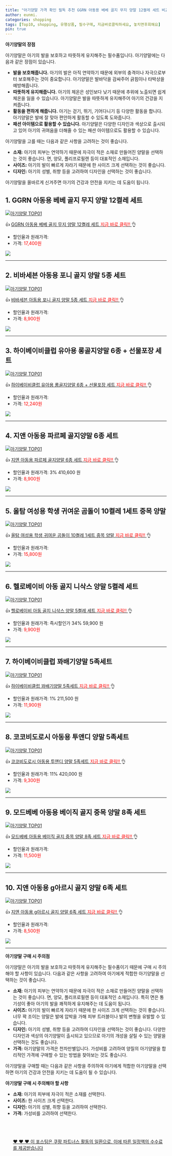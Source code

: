 ```yaml
---
title: "아기양말 가격 확인 필독 추천 GGRN 아동용 베베 골지 무지 양말 12켤레 세트 비교 장점 구매가이드"
author: eunmi.
categories: shopping
tags: [Top10, shopping, 유행상품, 필수구매, 지금바로클릭하세요, 놓치면후회해요]
pin: true
---
```

**아기양말의 장점**

아기양말은 아기의 발을 보호하고 따뜻하게 유지해주는 필수품입니다. 아기양말에는 다음과 같은 장점이 있습니다.

* **발을 보호해줍니다.** 아기의 발은 아직 연약하기 때문에 외부의 충격이나 자극으로부터 보호해주는 것이 중요합니다. 아기양말은 발바닥을 감싸주어 긁힘이나 타박상을 예방해줍니다.
* **따뜻하게 유지해줍니다.** 아기의 체온은 성인보다 낮기 때문에 추위에 노출되면 쉽게 체온을 잃을 수 있습니다. 아기양말은 발을 따뜻하게 유지해주어 아기의 건강을 지켜줍니다.
* **활동을 편하게 해줍니다.** 아기는 걷기, 뛰기, 기어다니기 등 다양한 활동을 합니다. 아기양말은 발에 잘 맞아 편안하게 활동할 수 있도록 도와줍니다.
* **패션 아이템으로 활용할 수 있습니다.** 아기양말은 다양한 디자인과 색상으로 출시되고 있어 아기의 귀여움을 더해줄 수 있는 패션 아이템으로도 활용할 수 있습니다.

아기양말을 고를 때는 다음과 같은 사항을 고려하는 것이 좋습니다.

* **소재:** 아기의 피부는 연약하기 때문에 자극이 적은 소재로 만들어진 양말을 선택하는 것이 좋습니다. 면, 양모, 폴리프로필렌 등이 대표적인 소재입니다.
* **사이즈:** 아기의 발이 빠르게 자라기 때문에 한 사이즈 크게 선택하는 것이 좋습니다.
* **디자인:** 아기의 성별, 취향 등을 고려하여 디자인을 선택하는 것이 좋습니다.

아기양말을 올바르게 신겨주면 아기의 건강과 안전을 지키는 데 도움이 됩니다.

   

## 1. GGRN 아동용 베베 골지 무지 양말 12켤레 세트

[![아기양말 TOP01](https://thumbnail8.coupangcdn.com/thumbnails/remote/230x230ex/image/retail/images/1526668748748087-f0cffd1b-b85c-4c52-b22e-23bde9d0fb3e.jpg)](https://link.coupang.com/re/AFFSDP?lptag=AF3617701&subid=GithubCoopas&pageKey=5709777572&traceid=V0-153&itemId=9516483453&vendorItemId=83988801112)


👍 [GGRN 아동용 베베 골지 무지 양말 12켤레 세트 <font color=red> 지금 바로 클릭!! </font> ](https://link.coupang.com/re/AFFSDP?lptag=AF3617701&subid=GithubCoopas&pageKey=5709777572&traceid=V0-153&itemId=9516483453&vendorItemId=83988801112) 👌 


- 할인율과 원래가격: 
- 가격: <span style='color:red'>17,400원</span>

[![](/discount_price.png)](https://link.coupang.com/re/AFFSDP?lptag=AF3617701&subid=GithubCoopas&pageKey=5709777572&traceid=V0-153&itemId=9516483453&vendorItemId=83988801112)

---


   

## 2. 비바세븐 아동용 포니 골지 양말 5종 세트

[![아기양말 TOP01](https://thumbnail10.coupangcdn.com/thumbnails/remote/230x230ex/image/retail/images/2021/08/12/11/1/d5ba3836-0d49-4ffa-beef-21e95c01ef49.jpg)](https://link.coupang.com/re/AFFSDP?lptag=AF3617701&subid=GithubCoopas&pageKey=6010554053&traceid=V0-153&itemId=10903548851&vendorItemId=78183401875)


👍 [비바세븐 아동용 포니 골지 양말 5종 세트 <font color=red> 지금 바로 클릭!! </font> ](https://link.coupang.com/re/AFFSDP?lptag=AF3617701&subid=GithubCoopas&pageKey=6010554053&traceid=V0-153&itemId=10903548851&vendorItemId=78183401875) 👌 


- 할인율과 원래가격: 
- 가격: <span style='color:red'>8,900원</span>

[![](/discount_price.png)](https://link.coupang.com/re/AFFSDP?lptag=AF3617701&subid=GithubCoopas&pageKey=6010554053&traceid=V0-153&itemId=10903548851&vendorItemId=78183401875)

---


   

## 3. 하이베이비클럽 유아용 롱골지양말 6종 + 선물포장 세트

[![아기양말 TOP01](https://thumbnail6.coupangcdn.com/thumbnails/remote/230x230ex/image/rs_quotation_api/r2b1pxfj/869e8500c9ae4f7da6e228dce9cf0035.jpg)](https://link.coupang.com/re/AFFSDP?lptag=AF3617701&subid=GithubCoopas&pageKey=6063678164&traceid=V0-153&itemId=11162020450&vendorItemId=78440183519)


👍 [하이베이비클럽 유아용 롱골지양말 6종 + 선물포장 세트 <font color=red> 지금 바로 클릭!! </font> ](https://link.coupang.com/re/AFFSDP?lptag=AF3617701&subid=GithubCoopas&pageKey=6063678164&traceid=V0-153&itemId=11162020450&vendorItemId=78440183519) 👌 


- 할인율과 원래가격: 
- 가격: <span style='color:red'>12,240원</span>

[![](/discount_price.png)](https://link.coupang.com/re/AFFSDP?lptag=AF3617701&subid=GithubCoopas&pageKey=6063678164&traceid=V0-153&itemId=11162020450&vendorItemId=78440183519)

---


   

## 4. 지앤 아동용 파르페 골지양말 6종 세트

[![아기양말 TOP01](https://thumbnail10.coupangcdn.com/thumbnails/remote/230x230ex/image/retail/images/1320227903147107-b5457120-6aa1-4d3f-8359-4795ad60a2bd.jpg)](https://link.coupang.com/re/AFFSDP?lptag=AF3617701&subid=GithubCoopas&pageKey=281321384&traceid=V0-153&itemId=893078044&vendorItemId=5246098458)


👍 [지앤 아동용 파르페 골지양말 6종 세트 <font color=red> 지금 바로 클릭!! </font> ](https://link.coupang.com/re/AFFSDP?lptag=AF3617701&subid=GithubCoopas&pageKey=281321384&traceid=V0-153&itemId=893078044&vendorItemId=5246098458) 👌 


- 할인율과 원래가격: 3%  410,600   원
- 가격: <span style='color:red'>8,900원</span>

[![](/discount_price.png)](https://link.coupang.com/re/AFFSDP?lptag=AF3617701&subid=GithubCoopas&pageKey=281321384&traceid=V0-153&itemId=893078044&vendorItemId=5246098458)

---


   

## 5. 올탐 여성용 학생 귀여운 곰돌이 10켤레 1세트 중목 양말

[![아기양말 TOP01](https://thumbnail6.coupangcdn.com/thumbnails/remote/230x230ex/image/vendor_inventory/3c0c/c3611b7041a18f13823c40a83af4ecec1a05513bb2ff99297a0a5f98662b.jpg)](https://link.coupang.com/re/AFFSDP?lptag=AF3617701&subid=GithubCoopas&pageKey=7350636704&traceid=V0-153&itemId=18914462449&vendorItemId=86067300157)


👍 [올탐 여성용 학생 귀여운 곰돌이 10켤레 1세트 중목 양말 <font color=red> 지금 바로 클릭!! </font> ](https://link.coupang.com/re/AFFSDP?lptag=AF3617701&subid=GithubCoopas&pageKey=7350636704&traceid=V0-153&itemId=18914462449&vendorItemId=86067300157) 👌 


- 할인율과 원래가격: 
- 가격: <span style='color:red'>15,800원</span>

[![](/discount_price.png)](https://link.coupang.com/re/AFFSDP?lptag=AF3617701&subid=GithubCoopas&pageKey=7350636704&traceid=V0-153&itemId=18914462449&vendorItemId=86067300157)

---


   

## 6. 헬로베이비 아동 골지 니삭스 양말 5켤레 세트

[![아기양말 TOP01](https://thumbnail7.coupangcdn.com/thumbnails/remote/230x230ex/image/vendor_inventory/82e3/83f3d4c4704736e3e24a5c7611aae5fc204bc8e45cd53733ef4d675727d5.jpg)](https://link.coupang.com/re/AFFSDP?lptag=AF3617701&subid=GithubCoopas&pageKey=6067601945&traceid=V0-153&itemId=11186733486&vendorItemId=78464568733)


👍 [헬로베이비 아동 골지 니삭스 양말 5켤레 세트 <font color=red> 지금 바로 클릭!! </font> ](https://link.coupang.com/re/AFFSDP?lptag=AF3617701&subid=GithubCoopas&pageKey=6067601945&traceid=V0-153&itemId=11186733486&vendorItemId=78464568733) 👌 


- 할인율과 원래가격: 즉시할인가 34%  59,900   원
- 가격: <span style='color:red'>9,900원</span>

[![](/discount_price.png)](https://link.coupang.com/re/AFFSDP?lptag=AF3617701&subid=GithubCoopas&pageKey=6067601945&traceid=V0-153&itemId=11186733486&vendorItemId=78464568733)

---


   

## 7. 하이베이비클럽 꽈배기양말 5족세트

[![아기양말 TOP01](https://thumbnail6.coupangcdn.com/thumbnails/remote/230x230ex/image/retail/images/344079641630630-adc668f2-6abd-4aab-bf18-b8e049239d33.jpg)](https://link.coupang.com/re/AFFSDP?lptag=AF3617701&subid=GithubCoopas&pageKey=1937330491&traceid=V0-153&itemId=3288663555&vendorItemId=71275631801)


👍 [하이베이비클럽 꽈배기양말 5족세트 <font color=red> 지금 바로 클릭!! </font> ](https://link.coupang.com/re/AFFSDP?lptag=AF3617701&subid=GithubCoopas&pageKey=1937330491&traceid=V0-153&itemId=3288663555&vendorItemId=71275631801) 👌 


- 할인율과 원래가격: 1%  211,500   원
- 가격: <span style='color:red'>11,900원</span>

[![](/discount_price.png)](https://link.coupang.com/re/AFFSDP?lptag=AF3617701&subid=GithubCoopas&pageKey=1937330491&traceid=V0-153&itemId=3288663555&vendorItemId=71275631801)

---


   

## 8. 코코비도로시 아동용 투앤디 양말 5족세트

[![아기양말 TOP01](https://thumbnail9.coupangcdn.com/thumbnails/remote/230x230ex/image/retail/images/6687122437978027-aa629809-aa71-4380-b517-e719d6f428aa.jpg)](https://link.coupang.com/re/AFFSDP?lptag=AF3617701&subid=GithubCoopas&pageKey=284940778&traceid=V0-153&itemId=904152137&vendorItemId=5265405110)


👍 [코코비도로시 아동용 투앤디 양말 5족세트 <font color=red> 지금 바로 클릭!! </font> ](https://link.coupang.com/re/AFFSDP?lptag=AF3617701&subid=GithubCoopas&pageKey=284940778&traceid=V0-153&itemId=904152137&vendorItemId=5265405110) 👌 


- 할인율과 원래가격: 11%  420,000   원
- 가격: <span style='color:red'>9,300원</span>

[![](/discount_price.png)](https://link.coupang.com/re/AFFSDP?lptag=AF3617701&subid=GithubCoopas&pageKey=284940778&traceid=V0-153&itemId=904152137&vendorItemId=5265405110)

---


   

## 9. 모드베베 아동용 베이직 골지 중목 양말 8족 세트

[![아기양말 TOP01](https://thumbnail8.coupangcdn.com/thumbnails/remote/230x230ex/image/retail/images/2020/09/01/20/9/9dba1dd2-6318-437b-ad12-4b526c7aeffe.jpg)](https://link.coupang.com/re/AFFSDP?lptag=AF3617701&subid=GithubCoopas&pageKey=2070093808&traceid=V0-153&itemId=3517320610&vendorItemId=71503440141)


👍 [모드베베 아동용 베이직 골지 중목 양말 8족 세트 <font color=red> 지금 바로 클릭!! </font> ](https://link.coupang.com/re/AFFSDP?lptag=AF3617701&subid=GithubCoopas&pageKey=2070093808&traceid=V0-153&itemId=3517320610&vendorItemId=71503440141) 👌 


- 할인율과 원래가격: 
- 가격: <span style='color:red'>11,500원</span>

[![](/discount_price.png)](https://link.coupang.com/re/AFFSDP?lptag=AF3617701&subid=GithubCoopas&pageKey=2070093808&traceid=V0-153&itemId=3517320610&vendorItemId=71503440141)

---


   

## 10. 지앤 아동용 g아르시 골지 양말 6족 세트

[![아기양말 TOP01](https://thumbnail9.coupangcdn.com/thumbnails/remote/230x230ex/image/rs_quotation_api/lqqlqehp/d27f29c4eecf4d4f877dffd98b6439fc.jpg)](https://link.coupang.com/re/AFFSDP?lptag=AF3617701&subid=GithubCoopas&pageKey=5030951666&traceid=V0-153&itemId=6757181857&vendorItemId=74050041908)


👍 [지앤 아동용 g아르시 골지 양말 6족 세트 <font color=red> 지금 바로 클릭!! </font> ](https://link.coupang.com/re/AFFSDP?lptag=AF3617701&subid=GithubCoopas&pageKey=5030951666&traceid=V0-153&itemId=6757181857&vendorItemId=74050041908) 👌 


- 할인율과 원래가격: 
- 가격: <span style='color:red'>8,500원</span>

[![](/discount_price.png)](https://link.coupang.com/re/AFFSDP?lptag=AF3617701&subid=GithubCoopas&pageKey=5030951666&traceid=V0-153&itemId=6757181857&vendorItemId=74050041908)

---
**아기양말 구매 시 주의점**

아기양말은 아기의 발을 보호하고 따뜻하게 유지해주는 필수품이기 때문에 구매 시 주의해야 할 사항이 있습니다. 다음과 같은 사항을 고려하여 아기에게 적합한 아기양말을 선택하는 것이 좋습니다.

* **소재:** 아기의 피부는 연약하기 때문에 자극이 적은 소재로 만들어진 양말을 선택하는 것이 좋습니다. 면, 양모, 폴리프로필렌 등이 대표적인 소재입니다. 특히 면은 통기성이 좋아 아기의 발을 쾌적하게 유지해주는 데 도움이 됩니다.
* **사이즈:** 아기의 발이 빠르게 자라기 때문에 한 사이즈 크게 선택하는 것이 좋습니다. 너무 꽉 조이는 양말은 발에 압박을 가해 피부 트러블이나 발의 변형을 유발할 수 있습니다.
* **디자인:** 아기의 성별, 취향 등을 고려하여 디자인을 선택하는 것이 좋습니다. 다양한 디자인과 색상의 아기양말이 출시되고 있으므로 아기의 개성을 살릴 수 있는 양말을 선택하는 것도 좋습니다.
* **가격:** 아기양말의 가격은 천차만별입니다. 가성비를 고려하여 양질의 아기양말을 합리적인 가격에 구매할 수 있는 방법을 찾아보는 것도 좋습니다.

아기양말을 구매할 때는 다음과 같은 사항을 주의하여 아기에게 적합한 아기양말을 선택하면 아기의 건강과 안전을 지키는 데 도움이 될 수 있습니다.

**아기양말 구매 시 주의해야 할 사항**

* **소재:** 아기의 피부에 자극이 적은 소재를 선택한다.
* **사이즈:** 한 사이즈 크게 선택한다.
* **디자인:** 아기의 성별, 취향 등을 고려하여 선택한다.
* **가격:** 가성비를 고려하여 선택한다.<br><br><br><br><br> [ ❤ ❤ ❤ 이 포스팅은 쿠팡 파트너스 활동의 일환으로, 이에 따른 일정액의 수수료를 제공받습니다](https://link.coupang.com/a/bcEFyh)